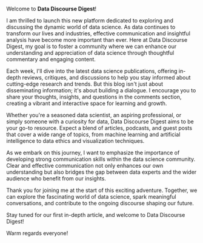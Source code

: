 Welcome to **Data Discourse Digest**!

I am thrilled to launch this new platform dedicated to exploring and discussing the dynamic world of data science. As data continues to transform our lives and industries, effective communication and insightful analysis have become more important than ever. Here at Data Discourse Digest, my goal is to foster a community where we can enhance our understanding and appreciation of data science through thoughtful commentary and engaging content.

Each week, I'll dive into the latest data science publications, offering in-depth reviews, critiques, and discussions to help you stay informed about cutting-edge research and trends. But this blog isn't just about disseminating information; it's about building a dialogue. I encourage you to share your thoughts, insights, and questions in the comments section, creating a vibrant and interactive space for learning and growth.

Whether you're a seasoned data scientist, an aspiring professional, or simply someone with a curiosity for data, Data Discourse Digest aims to be your go-to resource. Expect a blend of articles, podcasts, and guest posts that cover a wide range of topics, from machine learning and artificial intelligence to data ethics and visualization techniques.

As we embark on this journey, I want to emphasize the importance of developing strong communication skills within the data science community. Clear and effective communication not only enhances our own understanding but also bridges the gap between data experts and the wider audience who benefit from our insights.

Thank you for joining me at the start of this exciting adventure. Together, we can explore the fascinating world of data science, spark meaningful conversations, and contribute to the ongoing discourse shaping our future.

Stay tuned for our first in-depth article, and welcome to Data Discourse Digest!

Warm regards everyone!